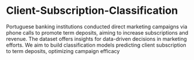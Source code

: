 # Client-Subscription-Classification
Portuguese banking institutions conducted direct marketing campaigns via phone calls to promote term deposits, aiming to increase subscriptions and revenue. The dataset offers insights for data-driven decisions in marketing efforts. We aim to build classification models predicting client subscription to term deposits, optimizing campaign efficacy

